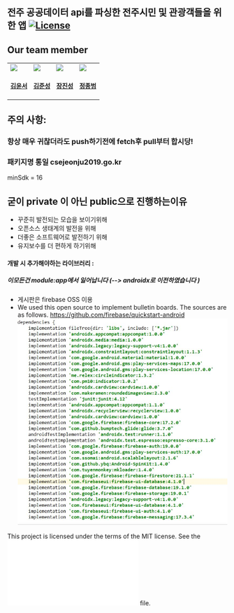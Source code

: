 ## 전주 공공데이터 api를 파싱한 전주시민 및 관광객들을 위한 앱 [![License](https://img.shields.io/badge/license-MIT-green.svg?style=flat)](https://github.com/SophieYoonseo/Jeonju_culturallife/blob/master/LICENSE.md)
## Our team member
<table id='team'>
 <tr>
  <td id='김윤서'>
   <a href = 'https://github.com/SophieYoonseo'>
    <img src='https://github.com/SophieYoonseo.png?size=420'>
   </a>
   <h4 align='center'><a href = 'https://github.com/SophieYoonseo'>김윤서</a>
   </h4>
  </td>
  <td id='김준성'>
   <a href = 'https://github.com/saechimdaeki'>
    <img src='https://github.com/saechimdaeki.png?size=420'>
   </a>
   <h4 align='center'><a href = 'https://github.com/saechimdaeki'>김준성</a>
   </h4>
  </td>
  <td id='장진성'>
   <a href = 'https://github.com/ijin1322'>
    <img src='https://github.com/ijin1322.png?size=420'>
   </a>
   <h4 align='center'><a href = 'https://github.com/ijin1322'>장진성</a>
   </h4>
  </td>
  <td id='정종범'>
   <a href = 'https://github.com/jjongbumeee'>
    <img src='https://github.com/jjongbumeee.png?size=10'>
   </a>
   <h4 align='center'><a href = 'https://github.com/jjongbumeee'>정종범</a>
   </h4>
  </td>
 </tr>
</table>
 
## 주의 사항: 
 ### 항상 매우 귀찮더라도 push하기전에 fetch후 pull부터 합시당! 
   

### 패키지명 통일 csejeonju2019.go.kr

minSdk = 16
## 굳이 private 이 아닌 public으로 진행하는이유 
- 꾸준히 발전되는 모습을 보이기위해
- 오픈소스 생태계의 발전을 위해 
- 더좋은 소프트웨어로 발전하기 위해 
- 유지보수를 더 편하게 하기위해 


#### 개발 시 추가해야하는 라이브러리  :
##### 이모든건 module:app에서 일어납니다 (--> androidx로 이전하였습니다 )
- 게시판은 firebase OSS 이용
- We used this open source to implement bulletin boards. The sources are as follows. https://github.com/firebase/quickstart-android  
![gogglemap](./Etc/depen.JPG)


This project is licensed under the terms of the MIT license. See the ![LICENSE](LICENSE.md) file.

 






